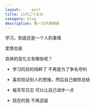 ```yaml
---
layout:     post
title: 11月二十五日
category: blog
description: 第一次开通博客
---
```


学习，到底还是一个人的事情

爱情也是

具体的变化又有哪些呢？

- 学习的目的纯粹了 不再是为了争名夺利

- 喜欢验证别人的思维，然后自己做除总结

- 每天写日志 可以让自己进步一点

- 现在的我 不再逗留
